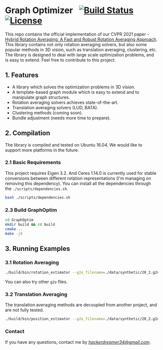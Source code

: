 # Graph Optimizer &nbsp; [![Build Status](https://travis-ci.com/AIBluefisher/GraphOptim.svg?branch=main)](https://travis-ci.com/AIBluefisher/GraphOptim) [![License](https://img.shields.io/badge/license-BSD--3--Clause-blue)](./LICENSE)

This repo contains the official implementation of our CVPR 2021 paper - [Hybrid Rotation Averaging: A Fast and Robust Rotation Averaging Approach](https://arxiv.org/pdf/2101.09116.pdf). This library contains not only rotation averaging solvers, but also some popular methods in 3D vision, such as translation averaging, clustering, etc. The library is designed to deal with large scale optimization problems, and is easy to extend. Feel free to contribute to this project.

## 1. Features

* A library which solves the optimization problems in 3D vision.
* A template-based graph module which is easy to extend and to manipulate graph structures.
* Rotation averaging solvers achieves state-of-the-art.
* Translation averaging solvers (LUD, BATA).
* Clustering methods (coming soon).
* Bundle adjustment (needs more time to prepare).

## 2. Compilation

The library is compiled and tested on Ubuntu 16.04. We would like to support more platforms in the future.

### 2.1 Basic Requirements

This project requires Eigen 3.2. And Ceres 1.14.0 is currently used for stable conversions between different rotation representations (I'm managing on removing this dependency). You can install all the dependencies through the `./scripts/dependencies.sh`.

```sh
bash ./scripts/dependencies.sh
```

### 2.3 Build GraphOptim

```sh
cd GraphOptim
mkdir build && cd build
cmake ..
make -j8
```

## 3. Running Examples

### 3.1 Rotation Averaging

```sh
./build/bin/rotation_estimator --g2o_filename=./data/synthetic/20_2.g2o
```

You can also try other `g2o` files.

### 3.2 Translation Averaging

The translation averaging methods are decoupled from another project, and are not fully tested.

```sh
./build/bin/position_estimator --g2o_filename=./data/synthetic/20_2.g2o
```

### Contact

If you have any questions, contact me by *hackerdreamer34@gmail.com*.